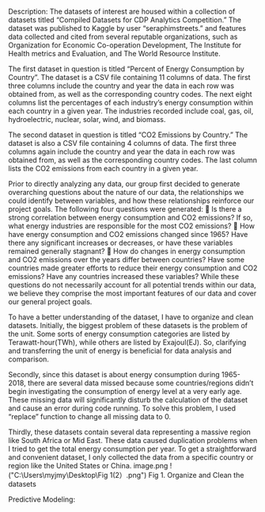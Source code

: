 Description:
The datasets of interest are housed within a collection of datasets titled “Compiled Datasets for CDP Analytics Competition.” The dataset was published to Kaggle by user “seraphimstreets.” and features data collected and cited from several reputable organizations, such as Organization for Economic Co-operation Development, The Institute for Health metrics and Evaluation, and The World Resource Institute.

The first dataset in question is titled “Percent of Energy Consumption by Country”. The dataset is a CSV file containing 11 columns of data. The first three columns include the country and year the data in each row was obtained from, as well as the corresponding country codes. The next eight columns list the percentages of each industry’s energy consumption within each country in a given year. The industries recorded include coal, gas, oil, hydroelectric, nuclear, solar, wind, and biomass.

The second dataset in question is titled “CO2 Emissions by Country.” The dataset is also a CSV file containing 4 columns of data. The first three columns again include the country and year the data in each row was obtained from, as well as the corresponding country codes. The last column lists the CO2 emissions from each country in a given year.

Prior to directly analyzing any data, our group first decided to generate overarching questions about the nature of our data, the relationships we could identify between variables, and how these relationships reinforce our project goals. The following four questions were generated:
	Is there a strong correlation between energy consumption and CO2 emissions? If so, what energy industries are responsible for the most CO2 emissions?
	How have energy consumption and CO2 emissions changed since 1965? Have there any significant increases or decreases, or have these variables remained generally stagnant?
	How do changes in energy consumption and CO2 emissions over the years differ between countries? Have some countries made greater efforts to reduce their energy consumption and CO2 emissions? Have any countries increased these variables?
While these questions do not necessarily account for all potential trends within our data, we believe they comprise the most important features of our data and cover our general project goals.

To have a better understanding of the dataset, I have to organize and clean datasets. Initially, the biggest problem of these datasets is the problem of the unit. Some sorts of energy consumption categories are listed by Terawatt-hour(TWh), while others are listed by Exajoul(EJ). So, clarifying and transferring the unit of energy is beneficial for data analysis and comparison. 

Secondly, since this dataset is about energy consumption during 1965-2018, there are several data missed because some countries/regions didn’t begin investigating the consumption of energy level at a very early age. These missing data will significantly disturb the calculation of the dataset and cause an error during code running. To solve this problem, I used “replace” function to change all missing data to 0.

Thirdly, these datasets contain several data representing a massive region like South Africa or Mid East. These data caused duplication problems when I tried to get the total energy consumption per year. To get a straightforward and convenient dataset, I only collected the data from a specific country or region like the United States or China.
image.png
!("C:\Users\myjmy\Desktop\Fig 1(2）.png")
Fig 1. Organize and Clean the datasets


Predictive Modeling:

